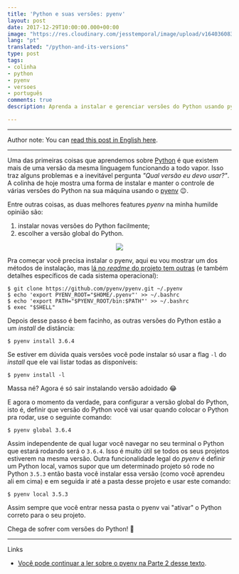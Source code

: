 ```yaml
---
title: 'Python e suas versões: pyenv'
layout: post
date: 2017-12-29T10:00:00.000+00:00
image: "https://res.cloudinary.com/jesstemporal/image/upload/v1640360835/covers/colinha_igmf4s.png"
lang: "pt"
translated: "/python-and-its-versions"
type: post
tags:
- colinha
- python
- pyenv
- versoes
- português
comments: true
description: Aprenda a instalar e gerenciar versões do Python usando pyenv

---
```

***

Author note: You can [read this post in English here](https://jtemporal.com/python-and-its-versions/).

***

Uma das primeiras coisas que aprendemos sobre [Python](https://www.python.org/) é que existem mais de uma versão da mesma linguagem funcionando a todo vapor. Isso traz alguns problemas e a inevitável pergunta _"Qual versão eu devo usar?"_. A colinha de hoje mostra uma forma de instalar e manter o controle de várias versões do Python na sua máquina usando o [pyenv](https://github.com/pyenv/pyenv) 😉.

Entre outras coisas, as duas melhores features _pyenv_ na minha humilde opinião são:

1. instalar novas versões do Python facilmente;
2. escolher a versão global do Python.

<center> <img src="https://media.giphy.com/media/10lqVdCCc9812M/giphy.gif"/></center>

Pra começar você precisa instalar o pyenv, aqui eu vou mostrar um dos métodos de instalação, mas [lá no _readme_ do projeto tem outras](https://github.com/pyenv/pyenv#installation) (e também detalhes específicos de cada sistema operacional):

``` console
$ git clone https://github.com/pyenv/pyenv.git ~/.pyenv
$ echo 'export PYENV_ROOT="$HOME/.pyenv"' >> ~/.bashrc
$ echo 'export PATH="$PYENV_ROOT/bin:$PATH"' >> ~/.bashrc
$ exec "$SHELL"
```

Depois desse passo é bem facinho, as outras versões do Python estão a um _install_ de distância:

``` console
$ pyenv install 3.6.4
```

Se estiver em dúvida quais versões você pode instalar só usar a flag `-l` do _install_ que ele vai listar todas as disponíveis:

``` console
$ pyenv install -l
```

Massa né? Agora é só sair instalando versão adoidado 😂

E agora o momento da verdade, para configurar a versão global do Python, isto é, definir que versão do Python você vai usar quando colocar o Python pra rodar, use o seguinte comando:

    $ pyenv global 3.6.4

Assim independente de qual lugar você navegar no seu terminal o Python que estará rodando será o `3.6.4`. Isso é muito útil se todos os seus projetos estiverem na mesma versão. Outra funcionalidade legal do _pyenv_ é definir um Python local, vamos supor que um determinado projeto só rode no Python `3.5.3` então basta você instalar essa versão (como você aprendeu ali em cima) e em seguida ir até a pasta desse projeto e usar este comando:

    $ pyenv local 3.5.3

Assim sempre que você entrar nessa pasta o pyenv vai "ativar" o Python correto para o seu projeto.  
  
Chega de sofrer com versões do Python! 🎉

***

Links

* [Você pode continuar a ler sobre o pyenv na Parte 2 desse texto](https://jtemporal.com/pyenv-parte2/).
